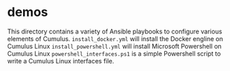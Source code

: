 # demos
This directory contains a variety of Ansible playbooks to configure various elements of Cumulus.
`install_docker.yml` will install the Docker engline on Cumulus Linux
`install_powershell.yml` will install Microsoft Powershell on Cumulus Linux
`powershell_interfaces.ps1` is a simple Powershell script to write a Cumulus Linux interfaces file.
